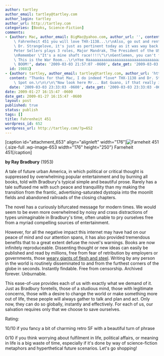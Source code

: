 ```yaml
---
author: tartley
author_email: tartley@tartley.com
author_login: tartley
author_url: http://tartley.com
categories: [Books, Science-Fiction]
comments:
- {author: Mac, author_email: BigMac@yahoo.com, author_url: '', content: "If you like\
    \ Fahrenheit 451 you will love THX-1138...\r\nAlso, go out and rent Stanley Kubrik's\
    \ Dr. Strangelove, it's just as pertinent today as it was way back when...\r\n\
    Peter Sellers plays 3 roles, Major Mandrak, The President of the US and Dr. Strangelove.\r\
    \nRemember \"It's a mine shaft race!!!!\"\r\nGentlemen, you can't fight in here.\
    \ This is the War Room...\r\nYee Haaaaaaaaaaaaaaaaaaaaaaaaaaaaaaaaaaaaaaaaaaaaaaaaaaaaaaaaaa..............................\
    \ BOOM!", date: '2009-03-03 21:57:07 -0600', date_gmt: '2009-03-03 21:57:07 -0600',
  id: 19881}
- {author: tartley, author_email: tartley@tartley.com, author_url: 'http://tartley.com',
  content: "Thanks for that Mac, I do indeed *love* THX-1138 and Dr. Strangelove!\
    \ Spot on.\r\n\r\n\"Now look here Mr... Bat Guano, if that really is your name,\"",
  date: '2009-03-03 23:33:03 -0600', date_gmt: '2009-03-03 23:33:03 -0600', id: 19884}
date: 2009-01-27 16:15:47 -0600
date_gmt: 2009-01-27 16:15:47 -0600
layout: post
published: true
status: publish
tags: []
title: Fahrenheit 451
wordpress_id: 652
wordpress_url: http://tartley.com/?p=652
---
```


\[caption id="attachment\_653" align="alignleft"
width="176"\]![Farneheit
451](/assets/2009/01/farneheit_451.jpg "Farneheit 451"){.size-full
.wp-image-653 width="176" height="250"} Farneheit 451\[/caption\]

**by Ray Bradbury** (1953)

A tale of future urban America, in which political or critical thought
is suppressed by overwhelming popular entertainment and by burning all
books, told with Bradbury's typical simple and beautiful prose. Rarely
has a tale suffused me with such peace and tranquillity than my making
the transition from the frantic, advertising-saturated dystopia into the
moonlit fields and abandoned railroads of the closing chapters.

The novel has a curiously bifurcated message for modern times. We would
seem to be even more overwhelmed by noisy and crass distractions of
types unimaginable in Bradbury's time, often unable to pry ourselves
free from a myriad compelling sources of entertainment.

However, for all the negative impact this internet may have had on our
peace of mind and our attention spans, it has also provided tremendous
benefits that to a great extent defuse the novel's warnings. Books are
now infinitely reproduceable. Dissenting thought or new ideas can easily
be published and read by millions, free from fear of retribution by
employers or governments, those [weary giants of flesh and
steel](http://homes.eff.org/~barlow/Declaration-Final.html). Writing by
any person in the world is routinely disseminated to and from the
furthest corners of the globe in seconds. Instantly findable. Free from
censorship. Archived forever. Unburnable.

This ease-of-use provides each of us with exactly what we demand of it.
Just as Bradbury foretells, those of a studious mind, those with
legitimate concerns, those with a desire to change the world or make
something more out of life, these people will always gather to talk and
plan and act. Only now, they can do so globally, instantly and
effectively. For each of us, our salvation requires only that we choose
to save ourselves.

Rating:

10/10 if you fancy a bit of charming retro SF with a beautiful turn of
phrase

0/10 if you think worrying about fulfilment in life, political affairs,
or meaning in life is a big waste of time, especially if it's done by
way of science-fiction metaphors and hyperthetical future scenarios.
Let's go shopping!

